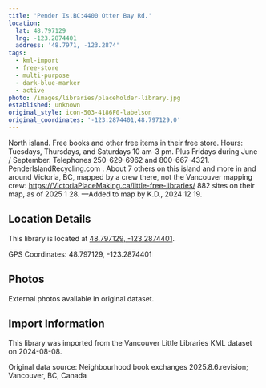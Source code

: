 ```yaml
---
title: 'Pender Is.BC:4400 Otter Bay Rd.'
location:
  lat: 48.797129
  lng: -123.2874401
  address: '48.7971, -123.2874'
tags:
  - kml-import
  - free-store
  - multi-purpose
  - dark-blue-marker
  - active
photo: /images/libraries/placeholder-library.jpg
established: unknown
original_style: icon-503-4186F0-labelson
original_coordinates: '-123.2874401,48.797129,0'
---
```

North island.
Free books and other free items in their free store.
Hours: Tuesdays, Thursdays, and
Saturdays 10 am-3 pm.
Plus Fridays during June / September.
Telephones 250-629-6962 and 800-667-4321.
PenderIslandRecycling.com .
About 7 others on this island and more in and around Victoria, BC, mapped by a crew there, not the Vancouver mapping crew:
https://VictoriaPlaceMaking.ca/little-free-libraries/
882 sites on their map, as of 2025 1 28.
—Added to map by K.D., 2024 12 19.

## Location Details

This library is located at [48.797129, -123.2874401](https://www.google.com/maps?q=48.797129,-123.2874401).

GPS Coordinates: 48.797129, -123.2874401

## Photos

External photos available in original dataset.

## Import Information

This library was imported from the Vancouver Little Libraries KML dataset on 2024-08-08.

Original data source: Neighbourhood book exchanges 2025.8.6.revision; Vancouver, BC, Canada
